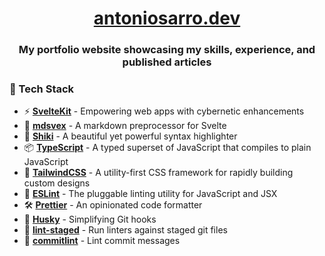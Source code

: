 <div align="center">
  <h1><a href="https://antoniosarro.dev" target="_blank">antoniosarro.dev</a></h1>
  <h3>
    My portfolio website showcasing my skills, experience, and published articles
  </h3>
</div>

### 👾 Tech Stack

- ⚡ **[SvelteKit](https://kit.svelte.dev/)** - Empowering web apps with cybernetic enhancements
- 📝 **[mdsvex](https://mdsvex.pngwn.io/)** - A markdown preprocessor for Svelte
- 🎨 **[Shiki](https://shiki.matsu.io/)** - A beautiful yet powerful syntax highlighter
- 📦 **[TypeScript](https://www.typescriptlang.org/)** - A typed superset of JavaScript that compiles to plain JavaScript
- 🎨 **[TailwindCSS](https://tailwindcss.com/)** - A utility-first CSS framework for rapidly building custom designs
- 📝 **[ESLint](https://eslint.org/)** - The pluggable linting utility for JavaScript and JSX
- 🛠 **[Prettier](https://prettier.io/)** - An opinionated code formatter
- 🐶 **[Husky](https://typicode.github.io/husky/#/)** - Simplifying Git hooks
- 🚫 **[lint-staged](https://github.com/okonet/lint-staged)** - Run linters against staged git files
- 📄 **[commitlint](https://commitlint.js.org/#/)** - Lint commit messages
